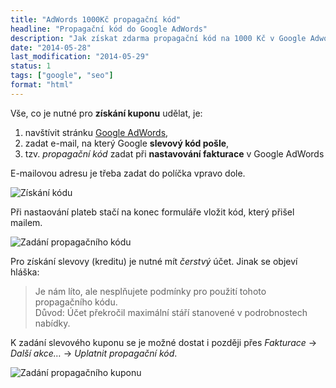 ```yaml
---
title: "AdWords 1000Kč propagační kód"
headline: "Propagační kód do Google AdWords"
description: "Jak získat zdarma propagační kód na 1000 Kč v Google Adwords."
date: "2014-05-28"
last_modification: "2014-05-29"
status: 1
tags: ["google", "seo"]
format: "html"
---
```


<p>Vše, co je nutné pro <b>získání kuponu</b> udělat, je:</p>

<ol>
  <li>navštívit stránku <a href="http://www.google.cz/adwords/coupons/">Google AdWords</a>,</li>
  <li>zadat e-mail, na který Google <b>slevový kód pošle</b>,</li>
  <li>tzv. <i>propagační kód</i> zadat při <b>nastavování fakturace</b> v Google AdWords</li>
</ol>

<p>E-mailovou adresu je třeba zadat do políčka vpravo dole.</p>

<p><img src="/files/adwords-kupon/ziskani-kuponu.png" alt="Získání kódu" class="border"></p>

<p>Při nastaování plateb stačí na konec formuláře vložit kód, který přišel mailem.</p>

<p><img src="/files/adwords-kupon/zadani-kodu.png" alt="Zadání propagačního kódu" class="border"></p>

<p>Pro získání slevovy (kreditu) je nutné mít <i>čerstvý</i> účet. Jinak se objeví hláška:</p>

<blockquote>
  <p>Je nám líto, ale nesplňujete podmínky pro použití tohoto propagačního kódu. 
    <br>
    Důvod: Účet překročil maximální stáří stanovené v podrobnostech nabídky.
</p>
</blockquote>

<p>K zadání slevového kuponu se je možné dostat i později přes <i>Fakturace</i> → <i>Další akce…</i> → <i>Uplatnit propagační kód</i>.</p>

<p><img src="/files/adwords-kupon/zadani-kuponu.png" alt="Zadání propagačního kuponu" class="border"></p>